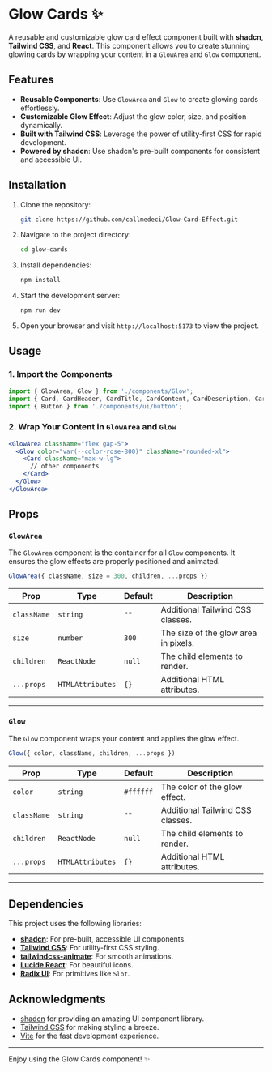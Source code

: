 # Glow Cards ✨

A reusable and customizable glow card effect component built with **shadcn**, **Tailwind CSS**, and **React**. This component allows you to create stunning glowing cards by wrapping your content in a `GlowArea` and `Glow` component.

## Features

- **Reusable Components**: Use `GlowArea` and `Glow` to create glowing cards effortlessly.
- **Customizable Glow Effect**: Adjust the glow color, size, and position dynamically.
- **Built with Tailwind CSS**: Leverage the power of utility-first CSS for rapid development.
- **Powered by shadcn**: Use shadcn's pre-built components for consistent and accessible UI.

## Installation

1. Clone the repository:
   ```bash
   git clone https://github.com/callmedeci/Glow-Card-Effect.git
   ```

2. Navigate to the project directory:
   ```bash
   cd glow-cards
   ```

3. Install dependencies:
   ```bash
   npm install
   ```

4. Start the development server:
   ```bash
   npm run dev
   ```

5. Open your browser and visit `http://localhost:5173` to view the project.

## Usage

### 1. Import the Components

```jsx
import { GlowArea, Glow } from './components/Glow';
import { Card, CardHeader, CardTitle, CardContent, CardDescription, CardFooter } from './components/ui/card';
import { Button } from './components/ui/button';
```

### 2. Wrap Your Content in `GlowArea` and `Glow`

```jsx
<GlowArea className="flex gap-5">
  <Glow color="var(--color-rose-800)" className="rounded-xl">
    <Card className="max-w-lg">
      // other components
    </Card>
  </Glow>
</GlowArea>
```
## Props

### `GlowArea`

The `GlowArea` component is the container for all `Glow` components. It ensures the glow effects are properly positioned and animated.

```jsx
GlowArea({ className, size = 300, children, ...props })
```

| Prop        | Type            | Default       | Description                          |
|-------------|-----------------|---------------|--------------------------------------|
| `className` | `string`        | `""`          | Additional Tailwind CSS classes.     |
| `size`      | `number`        | `300`         | The size of the glow area in pixels. |
| `children`  | `ReactNode`     | `null`        | The child elements to render.        |
| `...props`  | `HTMLAttributes`| `{}`          | Additional HTML attributes.          |

---

### `Glow`

The `Glow` component wraps your content and applies the glow effect.

```jsx
Glow({ color, className, children, ...props })
```

| Prop        | Type            | Default       | Description                          |
|-------------|-----------------|---------------|--------------------------------------|
| `color`     | `string`        | `#ffffff`     | The color of the glow effect.        |
| `className` | `string`        | `""`          | Additional Tailwind CSS classes.     |
| `children`  | `ReactNode`     | `null`        | The child elements to render.        |
| `...props`  | `HTMLAttributes`| `{}`          | Additional HTML attributes.          |

---

## Dependencies

This project uses the following libraries:

- **[shadcn](https://ui.shadcn.com/)**: For pre-built, accessible UI components.
- **[Tailwind CSS](https://tailwindcss.com/)**: For utility-first CSS styling.
- **[tailwindcss-animate](https://github.com/jamiebuilds/tailwindcss-animate)**: For smooth animations.
- **[Lucide React](https://lucide.dev/)**: For beautiful icons.
- **[Radix UI](https://www.radix-ui.com/)**: For primitives like `Slot`.

## Acknowledgments

- [shadcn](https://ui.shadcn.com/) for providing an amazing UI component library.
- [Tailwind CSS](https://tailwindcss.com/) for making styling a breeze.
- [Vite](https://vitejs.dev/) for the fast development experience.

---
Enjoy using the Glow Cards component! ✨

